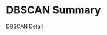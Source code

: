 # DBSCAN Summary

[DBSCAN Detail](https://github.com/yangshiteng/StatQuest-Study-Notes/blob/main/Notes/DBSCAN.pdf)


